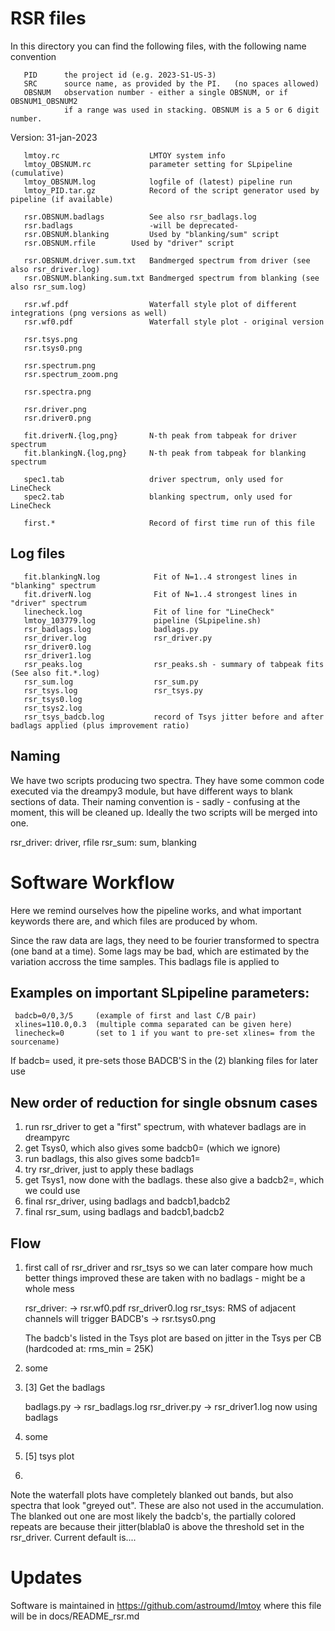 # RSR files

In this directory you can find the following files, with the following name convention

       PID      the project id (e.g. 2023-S1-US-3)
       SRC      source name, as provided by the PI.   (no spaces allowed)
       OBSNUM   observation number - either a single OBSNUM, or if OBSNUM1_OBSNUM2
                if a range was used in stacking. OBSNUM is a 5 or 6 digit number.

Version:  31-jan-2023

       lmtoy.rc                    LMTOY system info
       lmtoy_OBSNUM.rc             parameter setting for SLpipeline (cumulative)
       lmtoy_OBSNUM.log            logfile of (latest) pipeline run
       lmtoy_PID.tar.gz            Record of the script generator used by pipeline (if available)

       rsr.OBSNUM.badlags          See also rsr_badlags.log
       rsr.badlags                 -will be deprecated-
       rsr.OBSNUM.blanking         Used by "blanking/sum" script
       rsr.OBSNUM.rfile		   Used by "driver" script

       rsr.OBSNUM.driver.sum.txt   Bandmerged spectrum from driver (see also rsr_driver.log)
       rsr.OBSNUM.blanking.sum.txt Bandmerged spectrum from blanking (see also rsr_sum.log)

       rsr.wf.pdf                  Waterfall style plot of different integrations (png versions as well)
       rsr.wf0.pdf                 Waterfall style plot - original version

       rsr.tsys.png
       rsr.tsys0.png

       rsr.spectrum.png
       rsr.spectrum_zoom.png

       rsr.spectra.png

       rsr.driver.png
       rsr.driver0.png       

       fit.driverN.{log,png}       N-th peak from tabpeak for driver spectrum
       fit.blankingN.{log,png}     N-th peak from tabpeak for blanking spectrum

       spec1.tab                   driver spectrum, only used for LineCheck
       spec2.tab                   blanking spectrum, only used for LineCheck

       first.*                     Record of first time run of this file


## Log files

       fit.blankingN.log            Fit of N=1..4 strongest lines in "blanking" spectrum
       fit.driverN.log              Fit of N=1..4 strongest lines in "driver" spectrum
       linecheck.log                Fit of line for "LineCheck"
       lmtoy_103779.log             pipeline (SLpipeline.sh)
       rsr_badlags.log              badlags.py
       rsr_driver.log               rsr_driver.py
       rsr_driver0.log
       rsr_driver1.log
       rsr_peaks.log                rsr_peaks.sh - summary of tabpeak fits (See also fit.*.log)
       rsr_sum.log                  rsr_sum.py
       rsr_tsys.log                 rsr_tsys.py
       rsr_tsys0.log
       rsr_tsys2.log
       rsr_tsys_badcb.log           record of Tsys jitter before and after badlags applied (plus improvement ratio)


## Naming

We have two scripts producing two spectra. They have some common code executed via the dreampy3 module,
but have different ways to blank sections of data. Their naming convention is - sadly - confusing at
the moment, this will be cleaned up. Ideally the two scripts will be merged into one.

rsr_driver:    driver, rfile
rsr_sum:       sum, blanking



# Software Workflow

Here we remind ourselves how the pipeline works, and what important keywords there
are, and which files are produced by whom.

Since the raw data are lags, they need to be fourier transformed to spectra (one band at
a time). Some lags may be bad, which are estimated by the variation accross the time samples.
This badlags file is applied to 

## Examples on important SLpipeline parameters:

     badcb=0/0,3/5     (example of first and last C/B pair)           
     xlines=110.0,0.3  (multiple comma separated can be given here)
     linecheck=0       (set to 1 if you want to pre-set xlines= from the sourcename)

If badcb= used, it pre-sets those BADCB'S in the (2) blanking files for later use
     
## New order of reduction for single obsnum cases

1. run rsr_driver to get a "first" spectrum, with whatever badlags are in dreampyrc
2. get Tsys0, which also gives some badcb0= (which we ignore)
3. run badlags, this also gives some badcb1=
4. try rsr_driver, just to apply these badlags
5. get Tsys1, now done with the badlags. these also give a badcb2=, which we could use
6. final rsr_driver, using badlags and badcb1,badcb2
7. final rsr_sum,    using badlags and badcb1,badcb2



## Flow


1. first call of rsr_driver and rsr_tsys so we can later compare how much better things improved
   these are taken with no badlags - might be a whole mess

      rsr_driver:  -> rsr.wf0.pdf rsr_driver0.log
      rsr_tsys:    RMS of adjacent channels will trigger BADCB's  -> rsr.tsys0.png

   The badcb's listed in the Tsys plot are based on jitter in the Tsys per CB (hardcoded at: rms_min = 25K)

2. some

3. [3] Get the badlags

      badlags.py -> rsr_badlags.log 
      rsr_driver.py -> rsr_driver1.log       now using badlags

4. some

5. [5] tsys plot

6. 


Note the waterfall plots have completely blanked out bands, but also spectra that look "greyed out". These are
also not used in the accumulation. The blanked out one are most likely the badcb's, the partially
colored repeats are because their jitter(blabla0 is above the threshold set in the rsr_driver. Current default
is....
   
# Updates

Software is maintained in https://github.com/astroumd/lmtoy where this file will be in docs/README_rsr.md

